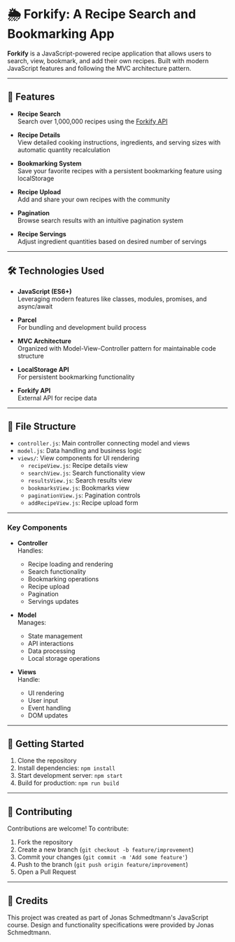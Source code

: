 # 🌦 Forkify: A Recipe Search and Bookmarking App

**Forkify** is a JavaScript-powered recipe application that allows users to search, view, bookmark, and add their own recipes. Built with modern JavaScript features and following the MVC architecture pattern.

---

## 🌟 Features

- **Recipe Search**  
  Search over 1,000,000 recipes using the [Forkify API](https://forkify-api.herokuapp.com/v2)

- **Recipe Details**  
  View detailed cooking instructions, ingredients, and serving sizes with automatic quantity recalculation

- **Bookmarking System**  
  Save your favorite recipes with a persistent bookmarking feature using localStorage

- **Recipe Upload**  
  Add and share your own recipes with the community

- **Pagination**  
  Browse search results with an intuitive pagination system

- **Recipe Servings**  
  Adjust ingredient quantities based on desired number of servings

---

## 🛠️ Technologies Used

- **JavaScript (ES6+)**  
  Leveraging modern features like classes, modules, promises, and async/await

- **Parcel**  
  For bundling and development build process

- **MVC Architecture**  
  Organized with Model-View-Controller pattern for maintainable code structure

- **LocalStorage API**  
  For persistent bookmarking functionality

- **Forkify API**  
  External API for recipe data

---

## 📂 File Structure
- `controller.js`: Main controller connecting model and views
- `model.js`: Data handling and business logic
- `views/`: View components for UI rendering
  - `recipeView.js`: Recipe details view
  - `searchView.js`: Search functionality view
  - `resultsView.js`: Search results view
  - `bookmarksView.js`: Bookmarks view
  - `paginationView.js`: Pagination controls
  - `addRecipeView.js`: Recipe upload form

---

### Key Components

- **Controller**  
  Handles:
  - Recipe loading and rendering
  - Search functionality
  - Bookmarking operations
  - Recipe upload
  - Pagination
  - Servings updates

- **Model**  
  Manages:
  - State management
  - API interactions
  - Data processing
  - Local storage operations

- **Views**  
  Handle:
  - UI rendering
  - User input
  - Event handling
  - DOM updates

---

## 🚀 Getting Started

1. Clone the repository
2. Install dependencies: `npm install`
3. Start development server: `npm start`
4. Build for production: `npm run build`

---

## 🤝 Contributing
Contributions are welcome! To contribute:

1. Fork the repository
2. Create a new branch (`git checkout -b feature/improvement`)
3. Commit your changes (`git commit -m 'Add some feature'`)
4. Push to the branch (`git push origin feature/improvement`)
5. Open a Pull Request

---

## 📝 Credits
This project was created as part of Jonas Schmedtmann's JavaScript course. Design and functionality specifications were provided by Jonas Schmedtmann.
